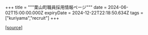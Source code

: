 +++
title = """栗山町職員採用情報ページ"""
date = 2024-06-02T15:00:00.000Z
expiryDate = 2024-12-22T22:18:50.634Z
tags = ["kuriyama","recruit"]
+++


[[source]](https://www.town.kuriyama.hokkaido.jp/site/saiyou/)
